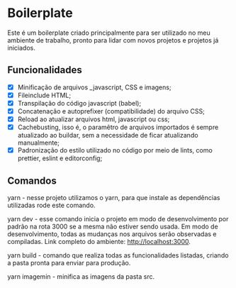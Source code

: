 # **Boilerplate**

Este é um boilerplate criado principalmente para ser utilizado no meu ambiente de trabalho, pronto para lidar com novos projetos e projetos já iniciados.

## Funcionalidades
- [x] Minificação de arquivos _javascript, CSS e imagens;
- [x] Fileinclude HTML;
- [x] Transpilação do código javascript (babel);
- [x] Concatenação e autoprefixer (compatibilidade) do arquivo CSS;
- [x] Reload ao atualizar arquivos html, javascript ou css;
- [x] Cachebusting, isso é, o paramêtro de arquivos importados é sempre atualizado ao buildar, sem a necessidade de ficar atualizando manualmente;
- [x] Padronização do estilo utilizado no código por meio de lints, como prettier, eslint e editorconfig;

## Comandos
yarn - nesse projeto utilizamos o yarn, para que instale as dependências utilizadas rode este comando.

yarn dev - esse comando inicia o projeto em modo de desenvolvimento por padrão na rota 3000 se a mesma não estiver sendo usada. Em modo de desenvolvimento, todas as mudanças nos arquivos serão observadas e compiladas. Link completo do ambiente: [http://localhost:3000](http://localhost:3000).

yarn build - comando que realiza todas as funcionalidades listadas, criando a pasta pronta para enviar para produção.

yarn imagemin - minifica as imagens da pasta src.

